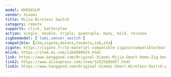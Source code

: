 ```yaml
---
model: WXKG01LM
vendor: Xiaomi
title: Mijia Wireless Switch
category: remote
supports: click, batterylow
action: single, double, triple, quadruple, many, hold, release
zigbeemodel: ['lumi.sensor_switch']
compatible: [z2m,zigate,deconz,tasmota,iob,zha]
zigate: https://zigate.fr/le-materiel-compatible-zigate/compatible/bouton
mlink: https://item.mi.com/1164900029.html
link: https://www.banggood.com/Original-Xiaomi-Mijia-Smart-Home-Zig-bee-Wireless-Smart-Switch-Touch-Button-ON-OFF-WiFi-Remote-Control-Switch-p-1049175.html
link2: https://www.aliexpress.com/item/32825685057.html
link3: https://www.banggood.com/Original-Xiaomi-Smart-Wireless-Switch-p-1045081.html
---
```

